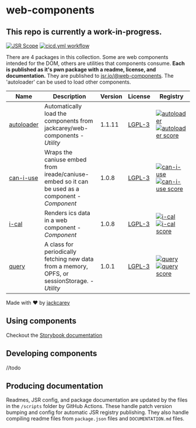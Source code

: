 # web-components

## This repo is currently a work-in-progress.

[![JSR Scope](https://jsr.io/badges/@web-components)](https://jsr.io/@web-components)
[![cicd.yml workflow](https://github.com/jackcarey/web-components/actions/workflows/cicd.yml/badge.svg?branch=main)](https://github.com/jackcarey/web-components/actions/workflows/cicd.yml?query=branch%3Amain)

There are 4 packages in this collection. Some are web components intended for the DOM, others are utilities that components consume. **Each is published as it's pwn package with a readme, license, and documentation.** They are published to [jsr.io/@web-components](https://jsr.io/@web-components). The 'autoloader' can be used to load other components.

| Name | Description | Version | License | Registry |
 | --- | --- | --- | --- | --- |
| [autoloader](https://github.com/jackcarey/web-components/tree/main/packages/autoloader) | Automatically load the components from jackcarey/web-components - *Utility* | 1.1.11 | [LGPL-3](https://www.tldrlegal.com/search?query=LGPL-3) | [![autoloader](https://jsr.io/badges/@web-components/autoloader)](https://jsr.io/@web-components/autoloader) [![autoloader score](https://jsr.io/badges/@web-components/autoloader/score)](https://jsr.io/@web-components/autoloader/score) | 
| [can-i-use](https://github.com/jackcarey/web-components/tree/main/packages/can-i-use) | Wraps the caniuse embed from ireade/caniuse-embed so it can be used as a component - *Component* | 1.0.8 | [LGPL-3](https://www.tldrlegal.com/search?query=LGPL-3) | [![can-i-use](https://jsr.io/badges/@web-components/can-i-use)](https://jsr.io/@web-components/can-i-use) [![can-i-use score](https://jsr.io/badges/@web-components/can-i-use/score)](https://jsr.io/@web-components/can-i-use/score) | 
| [i-cal](https://github.com/jackcarey/web-components/tree/main/packages/i-cal) | Renders ics data in a web component - *Component* | 1.0.8 | [LGPL-3](https://www.tldrlegal.com/search?query=LGPL-3) | [![i-cal](https://jsr.io/badges/@web-components/i-cal)](https://jsr.io/@web-components/i-cal) [![i-cal score](https://jsr.io/badges/@web-components/i-cal/score)](https://jsr.io/@web-components/i-cal/score) | 
| [query](https://github.com/jackcarey/web-components/tree/main/packages/query) | A class for periodically fetching new data from a memory, OPFS, or sessionStorage. - *Utility* | 1.0.1 | [LGPL-3](https://www.tldrlegal.com/search?query=LGPL-3) | [![query](https://jsr.io/badges/@web-components/query)](https://jsr.io/@web-components/query) [![query score](https://jsr.io/badges/@web-components/query/score)](https://jsr.io/@web-components/query/score) |  



Made with ❤️ by [jackcarey](https://jackcarey.co.uk/)

## Using components

Checkout the [Storybook documentation](/storybook-static/)

## Developing components

//todo

## Producing documentation

Readmes, JSR config, and package documentation are updated by the files in the `/scripts` folder by GitHub Actions. These handle patch version bumping and config for automatic JSR registry publishing. They also handle compiling readme files from `package.json` files and `DOCUMENTATION.md` files.
